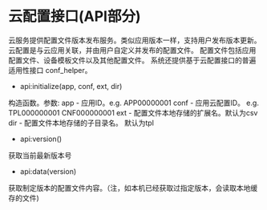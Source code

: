 # 云配置接口\(API部分\)

云服务提供配置文件版本发布服务。类似应用版本一样，支持用户发布版本更新。云配置是与云应用关联，并由用户自定义并发布的配置文件。 
配置文件包括应用配置文件、设备模板文件以及其他配置文件。
系统还提供基于云配置接口的普遍适用性接口 conf\_helper。

* api:initialize\(app, conf, ext, dir\)

构造函数。参数:
app - 应用ID。e.g. APP00000001
conf - 应用云配置ID。 e.g. TPL000000001 CNF000000001
ext - 配置文件本地存储的扩展名。默认为csv
dir - 配置文件本地存储的子目录名。 默认为tpl

* api:version\(\)

获取当前最新版本号

* api:data\(version\)

获取制定版本的配置文件内容。（注，如本机已经获取过指定版本，会读取本地缓存的文件)


